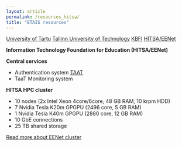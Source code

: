 ```yaml
---
layout: article
permalink: /resources_hitsa/
title: "ETAIS resources"
---
```

<a href="../resources_ut/" class="btn-info"> University of Tartu</a>
<a href="../resources_ttu/" class="btn-info"> Tallinn University of Technology</a>
<a href="../resources_kbfi/" class="btn-info"> KBFI</a>
<a href="../resources_hitsa/" class="btn-success"> HITSA/EENet</a>

**Information Technology Foundation for Education (HITSA/EENet)**

**Central services**  
- Authentication system [TAAT](http://taat.edu.ee/main/about/?lang=en "TAAT English page")  
- TaaT Monitoring system  

**HITSA HPC cluster**
- 10 nodes (2x Intel Xeon 4core/6core, 48 GB RAM, 10 krpm HDD)
- 7 Nvidia Tesla K20m GPGPU (2496 core, 5 GB RAM)
- 1 Nvidia Tesla K40m GPGPU (2880 core, 12 GB RAM)
- 10 GbE connections
- 25 TB shared storage

[Read more about EENet cluster](http://www.eenet.ee/EENet/grid_en.html "EENet/HITSA cluster info")
